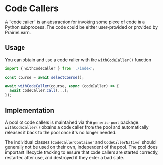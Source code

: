 # Code Callers

A "code caller" is an abstraction for invoking some piece of code in a Python subprocess. The code could be either user-provided or provided by PrairieLearn.

## Usage

You can obtain and use a code caller with the `withCodeCaller()` function

```js
import { withCodeCaller } from './index';

const course = await selectCourse();

await withCodeCaller(course, async (codeCaller) => {
  await codeCaller.call(...);
});
```

## Implementation

A pool of code callers is maintained via the `generic-pool` package. `withCodeCaller()` obtains a code caller from the pool and automatically releases it back to the pool once it's no longer needed.

The individual classes (`CodeCallerContainer` and `CodeCallerNative`) should generally not be used on their own, independent of the pool. The pool does important lifecycle tracking to ensure that code callers are started correctly, restarted after use, and destroyed if they enter a bad state.
